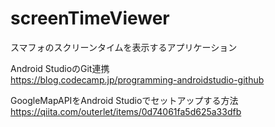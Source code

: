 # screenTimeViewer
スマフォのスクリーンタイムを表示するアプリケーション

Android StudioのGit連携<br>
https://blog.codecamp.jp/programming-androidstudio-github

GoogleMapAPIをAndroid Studioでセットアップする方法<br>
https://qiita.com/outerlet/items/0d74061fa5d625a33dfb

